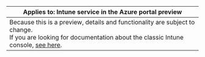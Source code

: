 |Applies to: Intune service in the Azure portal preview |
|--|
|Because this is a preview, details and functionality are subject to change.<br>If you are looking for documentation about the classic Intune console, [see here](https://docs.microsoft.com/intune/).|
